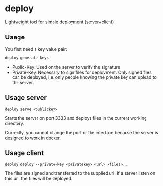 # deploy
Lightweight tool for simple deployment (server+client)

## Usage
You first need a key value pair:

`deploy generate-keys`

* Public-Key: Used on the server to verify the signature
* Private-Key: Necessary to sign files for deployment. Only signed files can be deployed, i.e. only people knowing the private key can upload to the server.

## Usage server
`deploy serve <publickey>`

Starts the server on port 3333 and deploys files in the current working directory.

Currently, you cannot change the port or the interface because the server is designed to work in docker.

## Usage client
`deploy deploy --private-key <privatekey> <url> <files>...`

The files are signed and transferred to the supplied url. If a server listen on this url, the files will be deployed.
